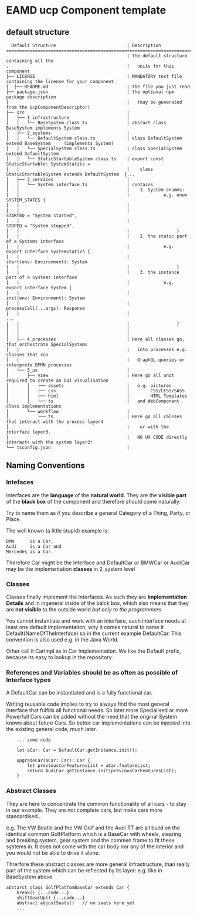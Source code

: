 # EAMD ucp Component template


## default structure


```
  Default Structure                           | Description
==============================================+=================================================                           
                                              | the default structure containing all the  
.                                             |   units for this component
├── LICENSE                                   | MANDATORY text file containing the license for your component
|  ├── README.md                              | the file you just read
├── package.json                              | the optional npm package description  
|                                             |   (may be generated from the UcpComponentDescriptor)
├── src                                       | 
│   ├── 1_infrastructure                      | 
│   │   └── BaseSystem.class.ts               | abstact class BaseSystem implements System
│   ├── 2_systems                             | 
│   │   └── DefaultSystem.class.ts            | class DefaultSystem extend BaseSystem     (implements System)
│   │   └── SpecialSystem.class.ts            | class SpecialSystem extend DefaultSystem 
│   │   └── StaticStartableSystem.class.ts    | export const StaticStartable: SystemStatics = 
|   |                                         |    class StaticStartableSystem extends DefaultSystem  {...
│   ├── 3_services                            | 
│   │   └── System.interface.ts               | contains 
│   │                                         |    1. System enumms:      
|   |                                         |             e.g. enum SYSTEM_STATES {
|   |                                         |                                
|   |                                         |                    STARTED = "System started",
|   |                                         |                    STOPED = "System stopped",
|   |                                         |                  }
|   |                                         |    2. the static part of a Systems interface
|   |                                         |             e.g. export interface SystemStatics {
|   |                                         |                       start(env: Environment): System
|   |                                         |                  }
|   |                                         |    3. the instance part of a Systems interface
|   |                                         |             e.g. export interface System {
|   |                                         |                       init(env: Environment): System
|   |                                         |                       processCall(...args): Response
|   |                                         |                       ...
|   |                                         |                  }
│   │                                         | 
│   │                                         | 
│   ├── 4_processes                           | Here all classes go, that orchestrate SpecialSystems 
│   |                                         |   into processes e.g. classes that run
│   |                                         |   GraphQL queries or interprete BPMN processes 
│   └── 5_ux                                  | 
│       ├── view                              | Here go all unit required to create an GUI visualisation  
│       │   ├── assets                        |   e.g. pictures   
│       │   ├── css                           |        CSS/LESS/SASS
│       │   ├── html                          |        HTML Templates
│       │   └── ts                            |   and WebComponent class implementations
│       └── workflow                          | 
│           └── ts                            | Here go all calsses that interact with the process layer4 
│                                             |    or with the interface layer3.
│                                             |   NO UX CODE directly interacts with the system layer2!
└── tsconfig.json                             | 
````                          
                       

## Naming Conventions

### Intefaces

Interfaces are the **language** of the **natural world**.
They are the **visible part** of the **black box** of the component and therefore should come naturally.

Try to name them as if you describe a general Category of a Thing, Party, or Place.

The well known (a little stupid) example is: 
```
BMW      is a Car, 
Audi     is a Car and 
Mercedes is a Car.
```
Therefore Car might be the Interface and 
DefaultCar or BMWCar or AudiCar may be the implementation **classes** in 2_system level 

### Classes

Classes finally implement the Interfaces. As such they are **Implementation Details** and in ingeneral inside of the balck box,
which also means that they are **not visible** to the outside world *but only to the programmers*

You cannot instantiate and work with an interface, each interface needs at least one default implementation, why it comes natural to 
name it Default(NameOfTheInterface) so in the current example DefaultCar. This convention is also used e.g. in the Java World.

Other call it CarImpl as in Car Implementation. We like the Default prefix, because its easy to lookup in the repository. 

### References and Variables should be as often as possible of Interface types

A DefaultCar can be instantiated and is a fully functional car.

Writing reusable code implies to try to always find the most general Interface that fulfills all functional needs.
So later more Specialised or more Powerfull Cars can be added without the need that the original System knows about future Cars.
So better car implementations can be *injected* into the existing general code, much later.
```
    ... some code
    ...
    let aCar: Car = DefaultCar.getInstance.init();

    upgradeCar(aCar: Car): Car {
        let previousCarFeaturesList = aCar.featureList;
        return AudiCar.getInstance.init(previousCarFeaturesList);
    }
```
### Abstract Classes

They are here to concentrate the common functionality of all cars - to stay in our example.
They are not complete cars, but make cars more standardised...

e.g. The VW Beatle and the VW Golf and the Audi TT are all build on the 
identical common GolfPlatform which is a BaseCar with 
wheels, stearing and breaking system, gear system and the commen frame to fit these systems in.
It does not come with the car body nor any of the interior and you would not be able to drive it alone.

Threrfore these abstract classes are more general infrastructure, than really part of the system 
which can be reflected by its layer: e.g. like in BaseSystem above

```
abstarct class GolfPlatfomBaseCar extends Car {
    break() {...code...}
    shiftGearUp() {...code...}
    abstract adjustSeats()   // no seets here yet
    ...
```
